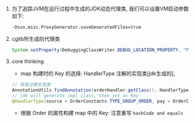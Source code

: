 1. 为了追踪JVM在运行过程中生成的JDK动态代理类, 我们可以设置VM启动参数如下:

    ```shell
    -Dsun.misc.ProxyGenerator.saveGeneratedFiles=true
    ```   

2. cglib所生成的代理类

    ```java
    System.setProperty(DebuggingClassWriter.DEBUG_LOCATION_PROPERTY, "PATH");
    ```   

3. core thinking

    - map 构建时的 Key 的选择: HandlerType 注解的实现类[jdk生成的],

    ```java
    // 获取注解实现类  
    AnnotationUtils.findAnnotation(orderHandler.getClass(), HandlerType.class)
    // jdk will generate impl class, then set as Key
    @HandlerType(source = OrderConstants.TYPE_GROUP_ORDER, pay = OrderConstants.PAY_WECHAT)
    ```
    - 根据 Order 的属性构建 map 中的 Key: 注意重写 `hashCode and equals`
      


